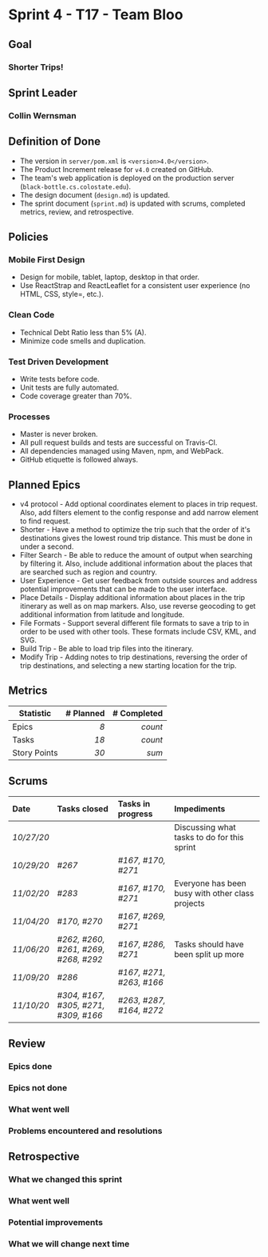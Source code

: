 # Sprint 4 - T17 - Team Bloo

## Goal
### Shorter Trips!
## Sprint Leader
### Collin Wernsman


## Definition of Done

* The version in `server/pom.xml` is `<version>4.0</version>`.
* The Product Increment release for `v4.0` created on GitHub.
* The team's web application is deployed on the production server (`black-bottle.cs.colostate.edu`).
* The design document (`design.md`) is updated.
* The sprint document (`sprint.md`) is updated with scrums, completed metrics, review, and retrospective.


## Policies

### Mobile First Design
* Design for mobile, tablet, laptop, desktop in that order.
* Use ReactStrap and ReactLeaflet for a consistent user experience (no HTML, CSS, style=, etc.).

### Clean Code
* Technical Debt Ratio less than 5% (A).
* Minimize code smells and duplication.

### Test Driven Development
* Write tests before code.
* Unit tests are fully automated.
* Code coverage greater than 70%.

### Processes
* Master is never broken. 
* All pull request builds and tests are successful on Travis-CI.
* All dependencies managed using Maven, npm, and WebPack.
* GitHub etiquette is followed always.


## Planned Epics
* v4 protocol - Add optional coordinates element to places in trip request. Also, add filters element to the config response and add narrow element to find request. 
* Shorter - Have a method to optimize the trip such that the order of it's destinations gives the lowest round trip distance. This must be done in under a second.
* Filter Search - Be able to reduce the amount of output when searching by filtering it. Also, include additional information about the places that are searched such as region and country.
* User Experience - Get user feedback from outside sources and address potential improvements that can be made to the user interface.
* Place Details - Display additional information about places in the trip itinerary as well as on map markers. Also, use reverse geocoding to get additional information from latitude and longitude.
* File Formats - Support several different file formats to save a trip to in order to be used with other tools. These formats include CSV, KML, and SVG.
* Build Trip - Be able to load trip files into the itinerary.
* Modify Trip - Adding notes to trip destinations, reversing the order of trip destinations, and selecting a new starting location for the trip.

## Metrics

| Statistic | # Planned | # Completed |
| --- | ---: | ---: |
| Epics | *8* | *count* |
| Tasks | *18* | *count* | 
| Story Points |  *30*  | *sum* | 


## Scrums

| Date | Tasks closed  | Tasks in progress | Impediments |
| :--- | :--- | :--- | :--- |
| *10/27/20* |  |  | Discussing what tasks to do for this sprint | 
| *10/29/20* | *#267* | *#167, #170, #271* |  | 
| *11/02/20* | *#283* | *#167, #170, #271* | Everyone has been busy with other class projects | 
| *11/04/20* | *#170, #270* | *#167, #269, #271* |  | 
| *11/06/20* | *#262, #260, #261, #269, #268, #292* | *#167, #286, #271* | Tasks should have been split up more | 
| *11/09/20* | *#286* | *#167, #271, #263, #166* |  | 
| *11/10/20* | *#304, #167, #305, #271, #309, #166* | *#263, #287, #164, #272* |  | 

## Review

### Epics done  

### Epics not done 

### What went well

### Problems encountered and resolutions


## Retrospective

### What we changed this sprint

### What went well

### Potential improvements

### What we will change next time
